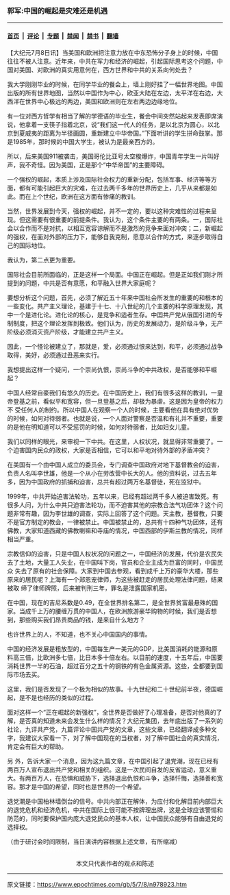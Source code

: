 ### 郭军:中国的崛起是灾难还是机遇

---

#### [首页](../../../..?n978923) &nbsp;|&nbsp; [评论](../../../../../epoch-comment?n978923) &nbsp;|&nbsp; [专题](../../../../../epoch-special?n978923) &nbsp;|&nbsp; [禁闻](../../../../../epoch-news?n978923) &nbsp;|&nbsp; [禁书](../../../../../books?n978923) &nbsp;|&nbsp; [翻墙](https://github.com/gfw-breaker/nogfw/blob/master/README.md?n978923)


<div class="post_content" id="artbody" itemprop="articleBody">
 <!-- article content begin -->
 <p>
  【大纪元7月8日讯】当美国和欧洲把注意力放在中东恐怖分子身上的时候，中国往往不被人注意。近年来，中共在军力和经济的崛起，引起国际思考这个问题，中国对美国、对欧洲的真实用意何在，西方世界和中共的关系向何处去？
 </p>
 <p>
  我大学刚刚毕业的时候，在同学毕业的餐会上，墙上刚好挂了一幅世界地图。中国出版的所有世界地图，当然以中国作为中心，欧亚大陆在左边，太平洋在右边，大西洋在世界中心极远的两边，美国和欧洲则在左右两边边缘地位。
 </p>
 <p>
  有一位对西方哲学有相当了解的学德语的毕业生，餐会中间突然站起来发表即席演说，他拿着一支筷子指着北京，说“我们这一代人的任务，是以北京为圆心，以北京到夏威夷的距离为半径画圆，重新建立中华帝国。”下面听讲的学生拼命鼓掌。那是1985年，那时候的中国大学生，被认为是最亲西方的。
 </p>
 <p>
  所以，后来美国911被袭击，美国哥伦比亚号太空梭爆炸，中国青年学生一片叫好声，我不奇怪。因为美国，正是那个“中华帝国”的主要障碍。
 </p>
 <p>
  一个强权的崛起，本质上涉及国际社会权力的重新分配，包括军事、经济等等方面，都有可能引起巨大的灾难，在过去两千多年的世界历史上，几乎从来都是如此。而在上个世纪，欧洲在这方面有惨痛的教训。
 </p>
 <p>
  当然，世界发展到今天，强权的崛起，并不一定的，要以这种灾难性的过程来呈现。但这需要有很重要的前提条件。我认为，这个条件主要的有两条。一，国际社会以合作而不是对抗，以相互宽容谅解而不是激烈的竞争来面对冲突；二，新崛起的强权，在面对外部的压力下，能够自我克制，愿意以合作的方式，来逐步取得自己的国际地位。
 </p>
 <p>
  我认为，第二点更为重要。
 </p>
 <p>
  国际社会目前所面临的，正是这样一个局面。中国正在崛起。但是正如我们刚才所提到的问题，中共是否有意愿，和平融入世界大家庭呢？
 </p>
 <p>
  要想分析这个问题，首先，必须了解近五十年来中国社会所发生的重要的和根本的一些变化。共产主义理论，基建于十七、十八世纪的几个主要的科学原理发现，其中一个是进化论。进化论的核心，是竞争和适者生存。中囯共产党从俄国引进的专制制度，把这个理论发挥到极致。他们认为，历史的发展动力，是阶级斗争，无产阶级必须消灭资产阶级，才能建立共产主义。
 </p>
 <p>
  因此，一个怪论被建立了，那就是，爱，必须通过恨来达到，和平，必须通过战争取得，美好，必须通过丑恶来实行。
 </p>
 <p>
  我想提出这样一个疑问，一个崇尚仇恨，崇尚斗争的中共政权，是否能够和平崛起？
 </p>
 <p>
  中国人经常自豪我们有悠久的历史。在中国历史上，我们有很多这样的教训，一皇帝登基之前，看似平和宽容，但一旦登基之后，却极为暴虐。这是因为皇帝的权力不 受任何人的制约。所以中国人在观察一个人的时候，主要看他在具有绝对优势的时候，如何对待弱者。也就是说，一个人面对警察是否温和有礼并不重要，重要的是他在明知道可以不受惩罚的时候，如何对待弱者，比如妇女儿童。
 </p>
 <p>
  我们以同样的眼光，来审视一下中共。在这里，人权状况，就显得非常重要了。一个迫害国内民众的政权，大家是否相信，它可以和平地对待外部的矛盾冲突？
 </p>
 <p>
  在美国有一个由中国人成立的委员会，专门调查中国政府对地下基督教会的迫害，负责人名叫李世雄，他是一个从小在劳改营中长大的人。他的资料说，过去五年多，因为中国政府的抓捕和迫害，总共有超过两万名基督徒，死在监狱中。
 </p>
 <p>
  1999年，中共开始迫害法轮功，五年以来，已经有超过两千多人被迫害致死。有很多人问，为什么中共只迫害法轮功，而不迫害其他的宗教合法气功团体？这个问题非常有趣，因为李世雄的调查，实际上回答了这个问题。天主教，基督教，只要不是官方制定的教会，一律被禁止。中国被禁止的，总共有十四种气功团体，还有佛教，大家知道西藏的佛教喇嘛和寺庙的情况，中国西部的伊斯兰教的情况，同样相当严重。
 </p>
 <p>
  宗教信仰的迫害，只是中国人权状况的问题之一，中国经济的发展，代价是农民失去了土地，大量工人失业，在中国叫下岗，官员和企业主成为巨富的同时，中国民众 失去了原有的社会保障。大家到中国去参观，看到成千上万的豪华大楼，那些原来的居民呢？上海有一个郑恩宠律师，为这些被赶走的居民处理法律问题，结果被取 缔了律师牌照，后来被判刑三年，罪名是泄露国家机密。
 </p>
 <p>
  在中国，现在的吉尼系数是0.49，在全世界排名第二，是全世界贫富最悬殊的国家。当成千上万的腰缠万贯的中国人，在欧洲旅游豪华购物的时候，我们是否想到，那些购买我们昂贵商品的钱，是来自什么地方？
 </p>
 <p>
  也许世界上的人，不知道，也不关心中国国内的事情。
 </p>
 <p>
  中国的经济发展是粗放型的，中国每生产一美元的GDP，比美国消耗的能源和原料高三倍，比欧洲多七倍，比日本多十倍左右。以目前的速度，十五年后，中国要消耗世界一半的石油，超过百分之五十的钢铁的有色金属资源。这些，全都要到国际市场去买。
 </p>
 <p>
  这里，我们是否发现了一个极为相似的故事。十九世纪和二十世纪前半夜，德国崛起，是不是也经历的类似的过程。
 </p>
 <p>
  面对这样一个“正在崛起的新强权”，全世界是否做好了心理准备，是否对他真的了解，是否真的知道未来会发生什么样的情况？大纪元集团，去年底出版了一系列的社论，九评共产党，九篇评论中囯共产党的文章，这些文章，已经翻译成多种文字，我建议大家看一下，对了解中国现在的当权者，对了解中国社会的真实情况，肯定会有巨大的帮助。
 </p>
 <p>
  另 外，告诉大家一个消息，因为这九篇文章，在中国引起了退党潮，现在已经有两百万人宣布退出共产党和相关的组织。这是一次民间自发的反省运动，意义重大。有两百万人，在恐惧和威胁下，选择退出仇恨和斗争，选择忏悔，选择善和宽容。那才是中国的希望，同时也是世界的一个希望。
 </p>
 <p>
  退党潮是中国柏林墙倒台的信号。中共内部正在解体，为应付和化解目前内部巨大的退党危机和经济危机，中共在国际上很可能不按牌理出牌，这是全球应该警惕和防范的，同时要保护国内庞大退党民众的基本人权，让中国民众能够有自由退党的选择权。
 </p>
 <p>
  （由于研讨会时间限制，当日演讲内容根据上述文章，有所缩减）
  <font color="#ffffff">
   (http://www.dajiyuan.com)
  </font>
  <br/>
  <center>
   <font class="GY13">
    本文只代表作者的观点和陈述
   </font>
  </center>
 </p>
 <!-- article content end -->
 <div id="below_article_ad">
 </div>
</div>


---

原文链接：https://www.epochtimes.com/gb/5/7/8/n978923.htm